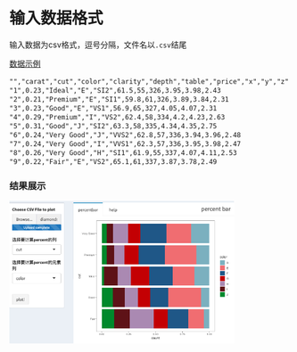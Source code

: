 # 输入数据格式
输入数据为csv格式，逗号分隔，文件名以`.csv`结尾

[数据示例](https://raw.githubusercontent.com/seqyuan/baseplot/master/percent_bar/diamonds.csv)
```
"","carat","cut","color","clarity","depth","table","price","x","y","z"
"1",0.23,"Ideal","E","SI2",61.5,55,326,3.95,3.98,2.43
"2",0.21,"Premium","E","SI1",59.8,61,326,3.89,3.84,2.31
"3",0.23,"Good","E","VS1",56.9,65,327,4.05,4.07,2.31
"4",0.29,"Premium","I","VS2",62.4,58,334,4.2,4.23,2.63
"5",0.31,"Good","J","SI2",63.3,58,335,4.34,4.35,2.75
"6",0.24,"Very Good","J","VVS2",62.8,57,336,3.94,3.96,2.48
"7",0.24,"Very Good","I","VVS1",62.3,57,336,3.95,3.98,2.47
"8",0.26,"Very Good","H","SI1",61.9,55,337,4.07,4.11,2.53
"9",0.22,"Fair","E","VS2",65.1,61,337,3.87,3.78,2.49
```

### 结果展示
<img src="percent_bar_0.png" width = 80% height = 80% />
